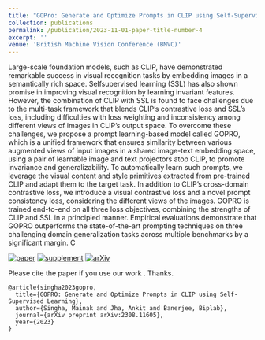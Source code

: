 ```yaml
---
title: "GOPro: Generate and Optimize Prompts in CLIP using Self-Supervised Learning"
collection: publications
permalink: /publication/2023-11-01-paper-title-number-4
excerpt: ''
venue: 'British Machine Vision Conference (BMVC)'
---
```


Large-scale foundation models, such as CLIP, have demonstrated remarkable success in visual recognition tasks by embedding images in a semantically rich space. Selfsupervised learning (SSL) has also shown promise in improving visual recognition by
learning invariant features. However, the combination of CLIP with SSL is found to face challenges due to the multi-task framework that blends CLIP’s contrastive loss and
SSL’s loss, including difficulties with loss weighting and inconsistency among different views of images in CLIP’s output space. To overcome these challenges, we propose a
prompt learning-based model called GOPRO, which is a unified framework that ensures similarity between various augmented views of input images in a shared image-text embedding space, using a pair of learnable image and text projectors atop CLIP, to promote
invariance and generalizability. To automatically learn such prompts, we leverage the visual content and style primitives extracted from pre-trained CLIP and adapt them to the
target task. In addition to CLIP’s cross-domain contrastive loss, we introduce a visual contrastive loss and a novel prompt consistency loss, considering the different views of
the images. GOPRO is trained end-to-end on all three loss objectives, combining the strengths of CLIP and SSL in a principled manner. Empirical evaluations demonstrate
that GOPRO outperforms the state-of-the-art prompting techniques on three challenging domain generalization tasks across multiple benchmarks by a significant margin. C


[![paper](https://img.shields.io/badge/arXiv-Paper-brightgreen)](https://papers.bmvc2023.org/0314.pdf)
[![supplement](https://img.shields.io/badge/Supplementary-Material-F9D371)](https://bmvc2022.mpi-inf.mpg.de/BMVC2023/0314_supp.pdf)
[![arXiv](https://img.shields.io/badge/arXiv-Paper-brightgreen)](https://arxiv.org/abs/2308.11605)

Please cite the paper if you use our work . Thanks.

```
@article{singha2023gopro,
  title={GOPRO: Generate and Optimize Prompts in CLIP using Self-Supervised Learning},
  author={Singha, Mainak and Jha, Ankit and Banerjee, Biplab},
  journal={arXiv preprint arXiv:2308.11605},
  year={2023}
}
```
